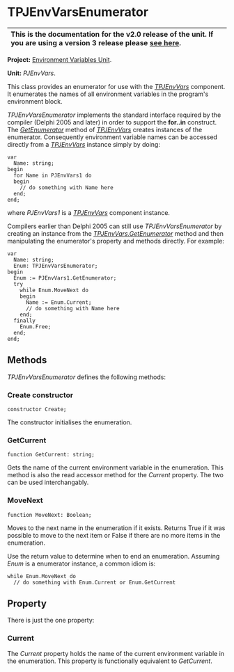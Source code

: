 # TPJEnvVarsEnumerator #

| This is the documentation for the **v2.0** release of the unit. If you are using a **version 3** release please [see here](http://wiki.delphidabbler.com/index.php/Docs/TPJEnvVarsEnumerator). |
|:-----------------------------------------------------------------------------------------------------------------------------------------------------------------------------------------------|

**Project:** [Environment Variables Unit](EnvironmentVariablesUnit.md).

**Unit:** _PJEnvVars_.

This class provides an enumerator for use with the _[TPJEnvVars](TPJEnvVars.md)_ component. It enumerates the names of all environment variables in the program's environment block.

_TPJEnvVarsEnumerator_ implements the standard interface required by the compiler (Delphi 2005 and later) in order to support the <strong>for..in</strong> construct. The _[GetEnumerator](TPJEnvVarsGetEnumerator.md)_ method of _[TPJEnvVars](TPJEnvVars.md)_ creates instances of the enumerator. Consequently environment variable names can be accessed directly from a _[TPJEnvVars](TPJEnvVars.md)_ instance simply by doing:

```
var
  Name: string;
begin
  for Name in PJEnvVars1 do
  begin
    // do something with Name here
  end;
end;
```

where _PJEnvVars1_ is a _[TPJEnvVars](TPJEnvVars.md)_ component instance.

Compilers earlier than Delphi 2005 can still use _TPJEnvVarsEnumerator_ by creating an instance from the _[TPJEnvVars.GetEnumerator](TPJEnvVarsGetEnumerator.md)_ method and then manipulating the enumerator's property and methods directly. For example:

```
var
  Name: string;
  Enum: TPJEnvVarsEnumerator;
begin
  Enum := PJEnvVars1.GetEnumerator;
  try
    while Enum.MoveNext do
    begin
      Name := Enum.Current;
      // do something with Name here
    end;
  finally
    Enum.Free;
  end;
end;
```

## Methods ##

_TPJEnvVarsEnumerator_ defines the following methods:

### Create constructor ###

```
constructor Create;
```

The constructor initialises the enumeration.

### GetCurrent ###

```
function GetCurrent: string;
```

Gets the name of the current environment variable in the enumeration. This method is also the read accessor method for the _Current_ property. The two can be used interchangably.

### MoveNext ###

```
function MoveNext: Boolean;
```

Moves to the next name in the enumeration if it exists. Returns True if it was possible to move to the next item or False if there are no more items in the enumeration.

Use the return value to determine when to end an enumeration. Assuming _Enum_ is a enumerator instance, a common idiom is:

```
while Enum.MoveNext do
  // do something with Enum.Current or Enum.GetCurrent
```


## Property ##

There is just the one property:

### Current ###

The _Current_ property holds the name of the current environment variable in the enumeration. This property is functionally equivalent to _GetCurrent_.